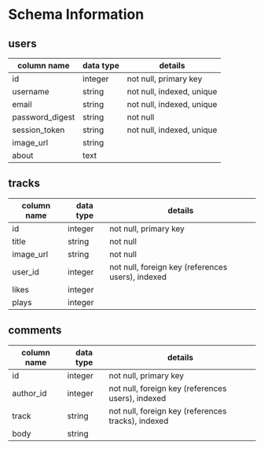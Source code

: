 # Schema Information

## users
column name     | data type | details
----------------|-----------|-----------------------
id              | integer   | not null, primary key
username        | string    | not null, indexed, unique
email           | string    | not null, indexed, unique
password_digest | string    | not null
session_token   | string    | not null, indexed, unique
image_url       | string    | 
about           | text      |

## tracks
column name | data type | details
------------|-----------|-----------------------
id          | integer   | not null, primary key
title       | string    | not null
image_url   | string    | not null
user_id     | integer   | not null, foreign key (references users), indexed
likes       | integer   |
plays       | integer   |

## comments
column name | data type | details
------------|-----------|-----------------------
id          | integer   | not null, primary key
author_id   | integer   | not null, foreign key (references users), indexed
track       | string    | not null, foreign key (references tracks), indexed
body        | string    |
